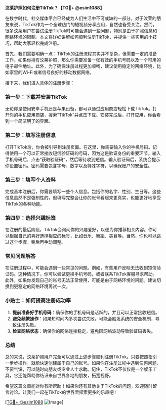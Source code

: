 **汶莱护照如何注册TikTok？【TG💪+ @esim1088】**

在数字时代，社交媒体平台已经成为人们生活中不可或缺的一部分。对于汶莱的朋友来说，TikTok作为一个全球热门的短视频分享应用，自然也备受关注。然而，很多汶莱用户在尝试注册TikTok时可能会遇到一些问题，特别是由于护照信息和网络环境的限制。本文将详细讲解如何顺利注册TikTok，并提供一些实用的小技巧，帮助大家轻松完成注册。

首先，我们需要明确一点：TikTok的注册流程其实并不复杂，但需要一定的准备工作。如果你持有汶莱护照，那么你需要准备一张有效的手机号码以及一个可用的电子邮件地址。此外，为了确保注册过程更加顺畅，建议使用稳定的网络环境，比如家里的Wi-Fi或者信号良好的移动数据网络。

接下来，我们进入具体的注册步骤：

### **第一步：下载并安装TikTok**
无论你是使用安卓手机还是苹果设备，都可以通过应用商店轻松下载TikTok。打开你的手机应用商店，搜索“TikTok”并点击下载。安装完成后，打开应用，你会看到一个简洁明了的界面。

### **第二步：填写注册信息**
打开TikTok后，你会被引导到注册页面。在这里，你需要输入你的手机号码。记得使用一个可以正常接收短信验证码的号码，因为这是验证身份的重要环节。输入手机号码后，点击“获取验证码”，然后等待收到短信。输入验证码后，系统会提示你设置密码。密码需要包含字母、数字以及特殊字符，以确保账户的安全性。

### **第三步：填写个人资料**
完成基本注册后，你需要填写一些个人信息。包括你的名字、性别、生日等。这些信息虽然不是强制性的，但填写完整会让你的账号看起来更真实，也能更好地享受TikTok的各种功能。

### **第四步：选择兴趣标签**
在注册的最后阶段，TikTok会询问你的兴趣爱好，以便为你推荐相关内容。你可以根据自己的喜好选择相应的标签，比如音乐、舞蹈、美食等。当然，你也可以跳过这个步骤，稍后再手动调整。

### **常见问题解答**
在注册过程中，可能会遇到一些常见的问题。例如，有些用户反映无法收到短信验证码。这种情况下，你可以尝试更换手机号码，或者联系TikTok客服寻求帮助。此外，如果你发现自己的账号无法正常使用，可能是由于网络环境的问题。建议切换到更稳定的网络环境再试一次。

### **小贴士：如何提高注册成功率**
1. **提前准备好手机号码**：确保你的手机号码是活跃的，并且可以正常接收短信。
2. **避免频繁操作**：如果短时间内多次尝试失败，可能会触发系统的安全机制，导致注册失败。
3. **检查网络状态**：确保你的网络连接稳定，避免因网络波动导致验证码丢失。

### **总结**
总的来说，汶莱护照用户完全可以通过上述步骤顺利注册TikTok。只要按照指引一步步操作，就能快速创建属于自己的账号。如果你在注册过程中遇到任何问题，不要气馁，可以随时向朋友或专业人士求助。记住，TikTok不仅仅是一个娱乐工具，它还能帮助你结识来自世界各地的朋友，拓宽视野。

希望这篇文章能对你有所帮助！如果你还有其他关于TikTok的问题，欢迎随时留言讨论。让我们一起在TikTok的世界里探索更多的乐趣吧！

[[TG💪+ @esim1088](https://t.me/s/esim1088) ![Image](https://i.postimg.cc/4NQfJmqS/Snipaste-2025-05-13-00-14-12.png)]